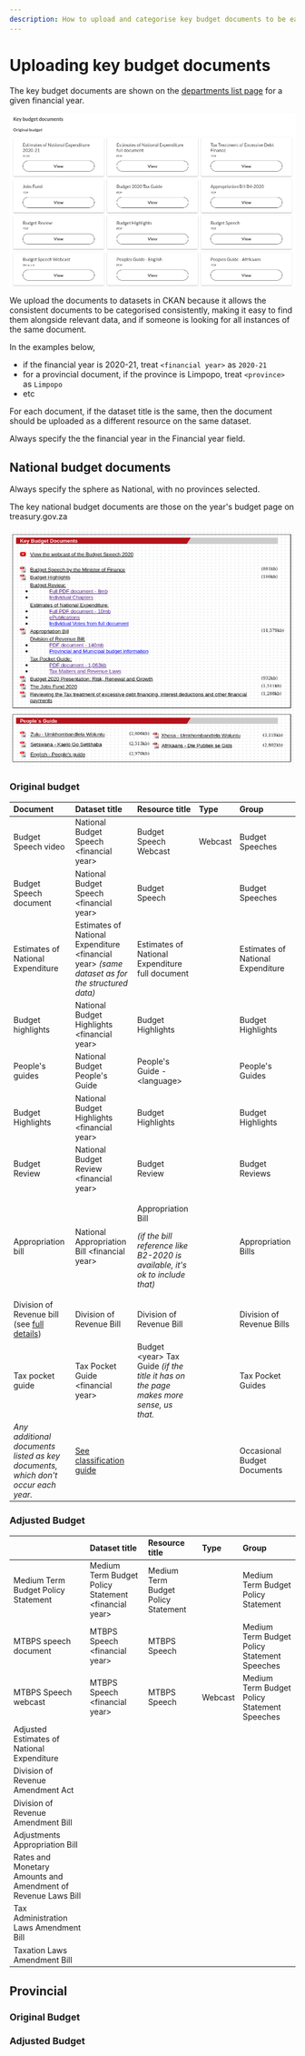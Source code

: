 ```yaml
---
description: How to upload and categorise key budget documents to be easily discoverable
---
```


# Uploading key budget documents

The key budget documents are shown on the [departments list page](https://vulekamali.gov.za/2020-21/departments) for a given financial year.

![](../../.gitbook/assets/screenshot_2020-06-05_18-26-41.png)

We upload the documents to datasets in CKAN because it allows the consistent documents to be categorised consistently, making it easy to find them alongside relevant data, and if someone is looking for all instances of the same document.

In the examples below, 

* if the financial year is 2020-21, treat `<financial year>` as `2020-21`
* for a provincial document, if the province is Limpopo, treat `<province>` as `Limpopo`
* etc

For each document, if the dataset title is the same, then the document should be uploaded as a different resource on the same dataset.

Always specify the the financial year in the Financial year field.

## National budget documents

Always specify the sphere as National, with no provinces selected.

The key national budget documents are those on the year's budget page on treasury.gov.za

![](../../.gitbook/assets/screenshot_2020-06-05_18-32-45.png)

### Original budget

<table>
  <thead>
    <tr>
      <th style="text-align:left">Document</th>
      <th style="text-align:left">Dataset title</th>
      <th style="text-align:left">Resource title</th>
      <th style="text-align:left">Type</th>
      <th style="text-align:left">Group</th>
    </tr>
  </thead>
  <tbody>
    <tr>
      <td style="text-align:left">Budget Speech video</td>
      <td style="text-align:left">National Budget Speech &lt;financial year&gt;</td>
      <td style="text-align:left">Budget Speech Webcast</td>
      <td style="text-align:left">Webcast</td>
      <td style="text-align:left">Budget Speeches</td>
    </tr>
    <tr>
      <td style="text-align:left">Budget Speech document</td>
      <td style="text-align:left">National Budget Speech &lt;financial year&gt;</td>
      <td style="text-align:left">Budget Speech</td>
      <td style="text-align:left"></td>
      <td style="text-align:left">Budget Speeches</td>
    </tr>
    <tr>
      <td style="text-align:left">Estimates of National Expenditure</td>
      <td style="text-align:left">Estimates of National Expenditure &lt;financial year&gt; <em>(same dataset as for the structured data)</em>
      </td>
      <td style="text-align:left">Estimates of National Expenditure full document</td>
      <td style="text-align:left"></td>
      <td style="text-align:left">Estimates of National Expenditure</td>
    </tr>
    <tr>
      <td style="text-align:left">Budget highlights</td>
      <td style="text-align:left">National Budget Highlights &lt;financial year&gt;</td>
      <td style="text-align:left">Budget Highlights</td>
      <td style="text-align:left"></td>
      <td style="text-align:left">Budget Highlights</td>
    </tr>
    <tr>
      <td style="text-align:left">People&apos;s guides</td>
      <td style="text-align:left">National Budget People&apos;s Guide</td>
      <td style="text-align:left">People&apos;s Guide - &lt;language&gt;</td>
      <td style="text-align:left"></td>
      <td style="text-align:left">People&apos;s Guides</td>
    </tr>
    <tr>
      <td style="text-align:left">Budget Highlights</td>
      <td style="text-align:left">National Budget Highlights &lt;financial year&gt;</td>
      <td style="text-align:left">Budget Highlights</td>
      <td style="text-align:left"></td>
      <td style="text-align:left">Budget Highlights</td>
    </tr>
    <tr>
      <td style="text-align:left">Budget Review</td>
      <td style="text-align:left">National Budget Review &lt;financial year&gt;</td>
      <td style="text-align:left">Budget Review</td>
      <td style="text-align:left"></td>
      <td style="text-align:left">Budget Reviews</td>
    </tr>
    <tr>
      <td style="text-align:left">Appropriation bill</td>
      <td style="text-align:left">National Appropriation Bill &lt;financial year&gt;</td>
      <td style="text-align:left">
        <p>Appropriation Bill</p>
        <p><em>(if the bill reference like B2-2020 is available, it&apos;s ok to include that)</em>
        </p>
      </td>
      <td style="text-align:left"></td>
      <td style="text-align:left">Appropriation Bills</td>
    </tr>
    <tr>
      <td style="text-align:left">Division of Revenue bill (see <a href="adding-a-new-division-of-revenue-bill.md">full details</a>)</td>
      <td
      style="text-align:left">Division of Revenue Bill</td>
        <td style="text-align:left">Division of Revenue Bill</td>
        <td style="text-align:left"></td>
        <td style="text-align:left">Division of Revenue Bills</td>
    </tr>
    <tr>
      <td style="text-align:left">Tax pocket guide</td>
      <td style="text-align:left">Tax Pocket Guide &lt;financial year&gt;</td>
      <td style="text-align:left">Budget &lt;year&gt; Tax Guide<em> (if the title it has on the page makes more sense, us that.</em>
      </td>
      <td style="text-align:left"></td>
      <td style="text-align:left">Tax Pocket Guides</td>
    </tr>
    <tr>
      <td style="text-align:left"><em>Any additional documents listed as key documents, which don&apos;t occur each year.</em>
      </td>
      <td style="text-align:left"><a href="../../design/classifying-public-finance-data-documents-ckan.md">See classification guide</a>
      </td>
      <td style="text-align:left"></td>
      <td style="text-align:left"></td>
      <td style="text-align:left">Occasional Budget Documents</td>
    </tr>
  </tbody>
</table>

### Adjusted Budget

|  | Dataset title | Resource title | Type | Group |
| :--- | :--- | :--- | :--- | :--- |
| Medium Term Budget Policy Statement | Medium Term Budget Policy Statement &lt;financial year&gt; | Medium Term Budget Policy Statement |  | Medium Term Budget Policy Statement |
| MTBPS speech document | MTBPS Speech &lt;financial year&gt; | MTBPS Speech |  | Medium Term Budget Policy Statement Speeches |
| MTBPS Speech webcast | MTBPS Speech &lt;financial year&gt; | MTBPS Speech | Webcast | Medium Term Budget Policy Statement Speeches |
| Adjusted Estimates of National Expenditure |  |  |  |  |
| Division of Revenue Amendment Act |  |  |  |  |
| Division of Revenue Amendment Bill |  |  |  |  |
| Adjustments Appropriation Bill |  |  |  |  |
| Rates and Monetary Amounts and Amendment of Revenue Laws Bill |  |  |  |  |
| Tax Administration Laws Amendment Bill |  |  |  |  |
| Taxation Laws Amendment Bill |  |  |  |  |

## Provincial

### Original Budget

### Adjusted Budget

